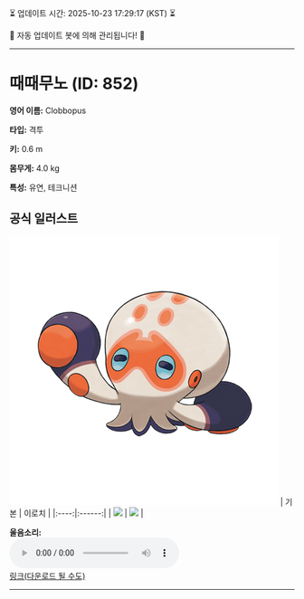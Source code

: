 
⏳ 업데이트 시간: 2025-10-23 17:29:17 (KST) ⏳

🤖 자동 업데이트 봇에 의해 관리됩니다! 🤖

---

# 때때무노 (ID: 852)
**영어 이름:** Clobbopus

**타입:** 격투

**키:** 0.6 m

**몸무게:** 4.0 kg

**특성:** 유연, 테크니션

## 공식 일러스트
![](https://raw.githubusercontent.com/PokeAPI/sprites/master/sprites/pokemon/other/official-artwork/852.png)
| 기본 | 이로치 |
|:----:|:------:|
| <img src="http://play.pokemonshowdown.com/sprites/ani/clobbopus.gif" width="200"> | <img src="http://play.pokemonshowdown.com/sprites/ani-shiny/clobbopus.gif" width="200"> |

**울음소리:**<br><audio controls src="https://raw.githubusercontent.com/PokeAPI/cries/main/cries/pokemon/latest/852.ogg"></audio><br> [링크(다운로드 될 수도)](https://raw.githubusercontent.com/PokeAPI/cries/main/cries/pokemon/latest/852.ogg)


---
